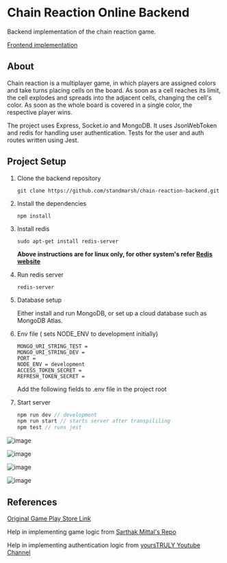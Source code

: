 # Chain Reaction Online Backend

Backend implementation of the chain reaction game. 

[Frontend implementation](https://github.com/standmarsh/chain-reaction-frontend)

## About
Chain reaction is a multiplayer game, in which players are assigned colors and take turns placing cells on the board. As soon as a cell reaches its limit, the cell explodes and spreads into the adjacent cells, changing the cell's color. As soon as the whole board is covered in a single color, the respective player wins.

The project uses Express, Socket.io and MongoDB. It uses JsonWebToken and redis for handling user authentication. Tests for the user and auth routes written using Jest.

## Project Setup 
1. Clone the backend repository

   ```
   git clone https://github.com/standmarsh/chain-reaction-backend.git
   ```

2. Install the dependencies

   ```
   npm install
   ```

3. Install redis

   ```
   sudo apt-get install redis-server
   ```

   **Above instructions are for linux only, for other system's refer [Redis website](https://redis.io/)**

4. Run redis server

   ```
   redis-server
   ```

5. Database setup

   Either install and run MongoDB, or set up a cloud database such as MongoDB Atlas.

6. Env file ( sets NODE_ENV to development initially)

   ```
   MONGO_URI_STRING_TEST =
   MONGO_URI_STRING_DEV =
   PORT = 
   NODE_ENV = development
   ACCESS_TOKEN_SECRET =
   REFRESH_TOKEN_SECRET =
   ```

   Add the following fields to .env file in the project root

7. Start server

   ```javascript
   npm run dev // development
   npm run start // starts server after transpililing
   npm test // runs jest
   ```

![image](https://user-images.githubusercontent.com/51134776/204082361-b609c0d8-ada1-4769-a8d0-23d5daf9fb60.png)

![image](https://user-images.githubusercontent.com/51134776/204082384-cfa0a0aa-d26e-4835-816f-93116f1455d9.png)

![image](https://user-images.githubusercontent.com/51134776/204082402-e0f4dc28-609c-4f66-83c3-1fcdce49f9ee.png)

![image](https://user-images.githubusercontent.com/51134776/204082437-a5d9d39a-b49c-4647-a819-4ba4f30bd012.png)


## References

[Original Game Play Store Link](https://play.google.com/store/apps/details?id=com.BuddyMattEnt.ChainReaction&hl=en_IN&gl=US)

Help in implementing game logic from [Sarthak Mittal's Repo](https://github.com/Sarthak-Mittal/chain-reaction)

Help in implementing authentication logic from [
yoursTRULY  Youtube Channel](https://www.youtube.com/playlist?list=PLdHg5T0SNpN0ygjV4yGXNct25jY_ue70U)
